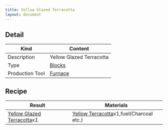 ```yaml
---
title: Yellow Glazed Terracotta
layout: document
---
```

## Detail

|Kind|Content|
|---|---|
|Description|Yellow Glazed Terracotta|
|Type|[Blocks](Blocks)|
|Production Tool|[Furnace](Furnace)|

## Recipe

|Result|Materials|
|---|---|
|[Yellow Glazed Terracotta](Yellow_Glazed_Terracotta)x1|[Yellow Terracotta](Yellow_Terracotta)x1,fuel(Charcoal etc.)|
